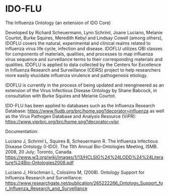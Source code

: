 # IDO-FLU
The Influenza Ontology (an extension of IDO Core)

Developed by Richard Scheuermann, Lynn Schriml, Joane Luciano, Melanie Courtot, Burke Squires, Meredith Kebyl and Lindsay Cowell (among others), IDOFLU covers the natural, experimental and clinical realms related to influenza virus life cycle, infection and disease. IDOFLU utilizes OBI classes for components of materials, qualities, and processes to map influenza virus sequence and surveillance terms to their corresponding materials and qualities. IDOFLU is applied to data collected by the Centers for Excellence in Influenza Research and Surveillance (CEIRS) project to help researchers more easily elucidate influenza virulence and pathogenesis etiology.

IDOFLU is currently in the process of being updated and reengineered as an extension of the Virus Infectious Disease Ontology by Shane Babcock, in consultation with Burke Squires and Melanie Courtot.

IDO-FLU has been applied to databases such as the Influenza Research Database: https://www.fludb.org/brc/home.spg?decorator=influenza
as well as the Virus Pathogen Database and Analysis Resource (ViPR): https://www.viprbrc.org/brc/home.spg?decorator=vipr 

Documentation:

Luciano J, Schriml L, Squires B, Scheuermann R. The Influenza Infectious Disease Ontology (I-IDO). The 11th Annual Bio-Ontologies Meeting, ISMB. 2008, 20 July; Toronto, Canada. https://www.w3.org/wiki/images/1/13/HCLSIG%24%24LODD%24%24Literature%24Bio-Ontologies2008.pdf

Luciano J, Hirschman L, Colosimo M, (2008). Ontology Support for Influenza Research and Surveillance: https://www.researchgate.net/publication/265222266_Ontology_Support_for_Influenza_Research_and_Surveillance
